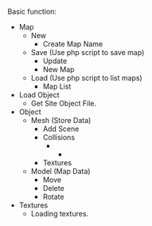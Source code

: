 Basic function:
  * Map
    * New
      * Create Map Name
    * Save (Use php script to save map)
      * Update
      * New Map
    * Load (Use php script to list maps)
      * Map List
  * Load Object
    * Get Site Object File.
  * Object
    * Mesh (Store Data)
      * Add Scene
      * Collisions
        * -
      * Textures
    * Model (Map Data)
      * Move
      * Delete
      * Rotate
  * Textures
    * Loading textures.